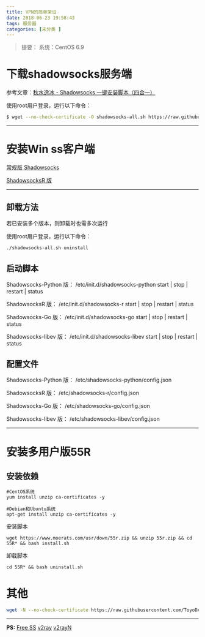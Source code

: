 ```yaml
---
title: VPN的简单架设
date: 2018-06-23 19:58:43
tags: 服务器
categories: [未分类 ]
---
```



> 提要： 
>     系统：CentOS 6.9


# 下载shadowsocks服务端 

参考文章：[秋水逸冰 - Shadowsocks 一键安装脚本（四合一）](https://teddysun.com/486.html)

使用root用户登录，运行以下命令：

```bash
$ wget --no-check-certificate -O shadowsocks-all.sh https://raw.githubusercontent.com/teddysun/shadowsocks_install/master/shadowsocks-all.sh && chmod +x shadowsocks-all.sh && ./shadowsocks-all.sh 2>&1 | tee shadowsocks-all.log
```

<!-- more -->

---

# 安装Win ss客户端

[常规版 Shadowsocks](https://github.com/shadowsocks/shadowsocks-windows/releases) 

[ShadowsocksR 版](https://github.com/shadowsocksrr/shadowsocksr-csharp/releases) 

---

## 卸载方法

若已安装多个版本，则卸载时也需多次运行

使用root用户登录，运行以下命令：

```bash
./shadowsocks-all.sh uninstall
```

## 启动脚本

Shadowsocks-Python 版：
/etc/init.d/shadowsocks-python start | stop | restart | status

ShadowsocksR 版：
/etc/init.d/shadowsocks-r start | stop | restart | status

Shadowsocks-Go 版：
/etc/init.d/shadowsocks-go start | stop | restart | status

Shadowsocks-libev 版：
/etc/init.d/shadowsocks-libev start | stop | restart | status

## 配置文件
Shadowsocks-Python 版：
/etc/shadowsocks-python/config.json

ShadowsocksR 版：
/etc/shadowsocks-r/config.json

Shadowsocks-Go 版：
/etc/shadowsocks-go/config.json

Shadowsocks-libev 版：
/etc/shadowsocks-libev/config.json

---

# 安装多用户版55R

## 安装依赖
```
#CentOS系统
yum install unzip ca-certificates -y 

#Debian和Ubuntu系统
apt-get install unzip ca-certificates -y
```

安装脚本
```
wget https://www.moerats.com/usr/down/55r.zip && unzip 55r.zip && cd 55R* && bash install.sh
```

卸载脚本
```
cd 55R* && bash uninstall.sh
```

# 其他
```bash SSR脚本
wget -N --no-check-certificate https://raw.githubusercontent.com/ToyoDAdoubiBackup/doubi/master/ssrmu.sh && chmod +x ssrmu.sh && bash ssrmu.sh
```

---

**PS:** 
[Free SS](https://do.freess.today/)
[v2ray](https://github.com/233boy/v2ray)
[v2rayN](https://github.com/2dust/v2rayN)
